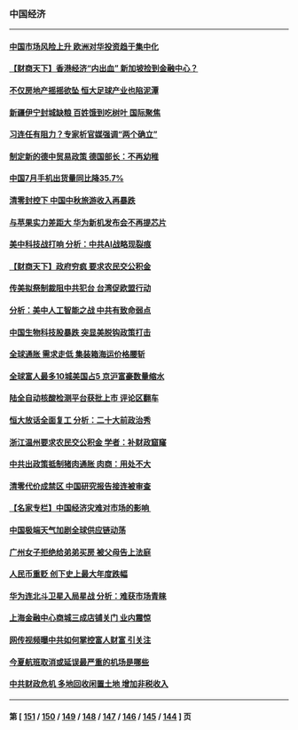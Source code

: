 ### 中国经济
---
#### [中国市场风险上升 欧洲对华投资趋于集中化](../../pages/ncid283/n13825324.md) 
#### [【财商天下】香港经济“内出血” 新加坡捡到金融中心？](../../pages/ncid283/n13825124.md) 
#### [不仅房地产摇摇欲坠 恒大足球产业也陷泥潭](../../pages/ncid283/n13825107.md) 
#### [新疆伊宁封城缺粮 百姓饿到吃树叶 国际聚焦](../../pages/ncid283/n13825062.md) 
#### [习连任有阻力？专家析官媒强调“两个确立”](../../pages/ncid283/n13824822.md) 
#### [制定新的德中贸易政策 德国部长：不再幼稚](../../pages/ncid283/n13824845.md) 
#### [中国7月手机出货量同比降35.7%](../../pages/ncid283/n13824596.md) 
#### [清零封控下 中国中秋旅游收入再暴跌](../../pages/ncid283/n13824543.md) 
#### [与苹果实力差距大 华为新机发布会不再提芯片](../../pages/ncid283/n13824548.md) 
#### [美中科技战打响 分析：中共AI战略现裂痕](../../pages/ncid283/n13824356.md) 
#### [【财商天下】政府穷疯 要求农民交公积金](../../pages/ncid283/n13824290.md) 
#### [传美拟祭制裁阻中共犯台 台湾促欧盟行动](../../pages/ncid283/n13824369.md) 
#### [分析：美中人工智能之战 中共有致命弱点](../../pages/ncid283/n13824391.md) 
#### [中国生物科技股暴跌 突显美脱钩政策打击](../../pages/ncid283/n13824275.md) 
#### [全球通胀 需求走低 集装箱海运价格腰斩](../../pages/ncid283/n13824299.md) 
#### [全球富人最多10城美国占5 京沪富豪数量缩水](../../pages/ncid283/n13824278.md) 
#### [陆全自动核酸检测平台获批上市 评论区翻车](../../pages/ncid283/n13823962.md) 
#### [恒大放话全面复工 分析：二十大前政治秀](../../pages/ncid283/n13823864.md) 
#### [浙江温州要求农民交公积金 学者：补财政窟窿](../../pages/ncid283/n13823668.md) 
#### [中共出政策抵制猪肉通胀 肉商：用处不大](../../pages/ncid283/n13823583.md) 
#### [清零代价成禁区 中国研究报告接连被审查](../../pages/ncid283/n13823436.md) 
#### [【名家专栏】中国经济灾难对市场的影响 ](../../pages/ncid283/n13822578.md) 
#### [中国极端天气加剧全球供应链动荡](../../pages/ncid283/n13823381.md) 
#### [广州女子拒绝给弟弟买房 被父母告上法庭](../../pages/ncid283/n13823195.md) 
#### [人民币重贬 创下史上最大年度跌幅](../../pages/ncid283/n13823077.md) 
#### [华为连北斗卫星入局星战 分析：难获市场青睐](../../pages/ncid283/n13822882.md) 
#### [上海金融中心商城三成店铺关门 业内震惊](../../pages/ncid283/n13822700.md) 
#### [网传视频曝中共如何掌控富人财富 引关注](../../pages/ncid283/n13822513.md) 
#### [今夏航班取消或延误最严重的机场是哪些](../../pages/ncid283/n13821193.md) 
#### [中共财政危机 多地回收闲置土地 增加非税收入](../../pages/ncid283/n13822122.md) 

---
#### 第 [ [151](./151.md) / [150](./150.md) / [149](./149.md) / [148](./148.md) / [147](./147.md) / [146](./146.md) / [145](./145.md) / [144](./144.md) ] 页
